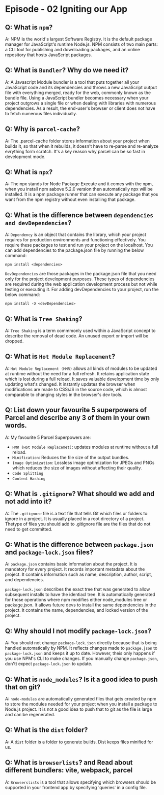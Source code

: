 # Episode - 02 Igniting our App

## Q: What is `npm`?
A: NPM is the world's largest Software Registry. It is the default package manager for JavaScript's runtime Node.js. NPM consists of two main parts: a CLI tool for publishing and downloading packages, and an online repository that hosts JavaScript packages.

## Q: What is `Bundler`? Why do we need it?
A: A Javascript Module bundler is a tool that puts together all your JavaScript code and its dependencies and throws a new JavaScript output file with everything merged, ready for the web, commonly known as the bundle file. 
Using a JavaScript bundler becomes necessary when your project outgrows a single file or when dealing with libraries with numerous dependencies. As a result, the end-user's browser or client does not have to fetch numerous files individually.

## Q: Why is `parcel-cache`?
A: The .parcel-cache folder stores information about your project when builds it, so that when it rebuilds, it doesn't have to re-parse and re-analyze evrything form scratch. It's a key reason why parcel can be so fast in development mode.

## Q: What is `npx`?
A: The npx stands for Node Package Execute and it comes with the npm, when you install npm aabove 5.2.0 version then automatically npx will be installed. It is a  npm package runner that can execute any package that you want from the npm registry without even installing that package.

## Q: What is the difference between `dependencies and devDependencies`?
A: `Dependency` is an object that contains the library, which your project requires for production environments and functioning effectively. You require these packages to test and run your project on the localhost. You can add dependencies to the package.json file by running the below command:
``` 
npm install <dependencies>
```
`DevDependencies` are those packages in the package.json file that you need only for the project development purposes. These types of dependencies are required during the web application development process but not while testing or executing it. For adding devDependencies to your project, run the  below command:
```
npm install -D <devDependencies>
```

## Q: What is `Tree Shaking`?
A: `Tree Shaking` is a term commmonly used within a JavaScript concept to describe the removal of dead code. An unused export or import will be dropped.

## Q: What is `Hot Module Replacement`?
A: `Hot Module Replacement (HMR)` allows all kinds of modules to be updated at runtime without the need for a full refresh. It retains application state which is lost during a full reload. It saves valuable development time by only updating what's changed. It instantly updates the browser when modifications are made to CSS/JS in the source code, which is almost comparable to changing styles in the browser's dev tools. 

## Q: List down your favourite 5 superpowers of Parcel and describe any 3 of them in your own words.
A: My favourite 5 Parcel Superpowers are:
- `HMR (Hot Module Replacemet)`: updates modules at runtime without a full reload.
- `Minification`: Reduces the file size of the output bundles.
- `Image Optimization`: Lossless image optimization for JPEGs and PNGs which reduces the size of images without affecting their quality. 
- `Code Splitting`
- `Content Hashing`

## Q: What is `.gitignore`? What should we add and not add into it?
A: The `.gitignore` file is a text file that tells Git which files or folders to ignore in a project. It is usually placed in a root directory of a project. Thetype of files you should add to .gitignore file are the files that do not need to get committed.

## Q: What is the difference between `package.json` and `package-lock.json` files?
A: `package.json` contains basic information about the project. It is mandatory for every project. It records important metadata about the project. It contains information such as name, description, author, script, and dependencies.

`package-lock.json` describes the exact tree that was generated to allow subsequent installs to have the identiacl tree. It is automatically generated for those operations where npm modifies either node_modules tree or package.json. It allows future devs to install the same dependencies in the project. It contains the name, dependencies, and locked  version of the project. 

## Q: Why should I not modify `package-lock.json`?
A: You should not change `package-lock.json` directly because that is being handled automatically by NPM. It reflects changes made to `package.json` to `package-lock.json` and keeps it up to date. However, theis only happens if you use NPM's CLI to make changes. If you manually change `package.json`, don'tt expect `package-lock.json` to update. 

## Q: What is `node_modules`? Is it a good idea to push that on git?
A: `node-modules` are automatically generated files that gets created by npm to store the modules needed for your project when you install a package to Node.js project. 
It is not a good idea to push that to git as the file is large and can be regenerated.  

## Q: What is the `dist` folder?
A: A `dist` folder is a folder to generate builds. Dist keeps files minified for us.  

## Q: What is `browserlists`? and Read about different bundlers: vite, webpack, parcel
A: `Browserslists` is a tool that allows specifying which browsers should be supported in your frontend app by specifying 'queries' in a config file.